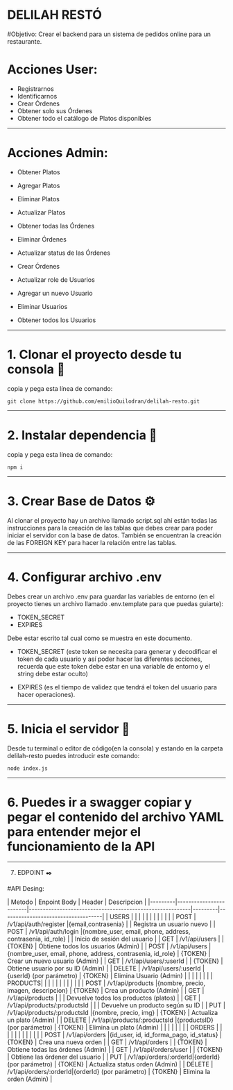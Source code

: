 # DELILAH RESTÓ

#Objetivo:
Crear el backend para un sistema de pedidos online para un restaurante.

# Acciones User:
- Registrarnos
- Identificarnos
- Crear Órdenes
- Obtener solo sus Órdenes
- Obtener todo el catálogo de Platos disponibles
----------------------------------------------------------------------------------------------------------

# Acciones Admin:
- Obtener Platos
- Agregar Platos
- Eliminar Platos
- Actualizar Platos

- Obtener todas las Órdenes
- Eliminar Órdenes
- Actualizar status de las Órdenes
- Crear Órdenes
- Actualizar role de Usuarios
- Agregar un nuevo Usuario
- Eliminar Usuarios
- Obtener todos los Usuarios
----------------------------------------------------------------------------------------------------------

# 1. Clonar el proyecto desde tu consola 🚀

copia y pega esta línea de comando:

```
git clone https://github.com/emilioQuilodran/delilah-resto.git
```

----------------------------------------------------------------------------------------------------------

# 2. Instalar dependencia 🔧

copia y pega esta línea de comando:

```
npm i
```

----------------------------------------------------------------------------------------------------------

# 3. Crear Base de Datos ⚙️

Al clonar el proyecto hay un archivo llamado script.sql ahí están 
todas las instrucciones para la creación de las tablas que debes 
crear para poder iniciar el servidor con la base de datos. 
También se encuentran la creación de las FOREIGN KEY para 
hacer la relación entre las tablas.

----------------------------------------------------------------------------------------------------------

# 4. Configurar archivo .env

Debes crear un archivo .env para guardar las variables de entorno (en el proyecto tienes un archivo llamado .env.template para que puedas guiarte):

- TOKEN_SECRET
- EXPIRES

Debe estar escrito tal cual como se muestra en este documento.

- TOKEN_SECRET (este token se necesita para generar y decodificar 
el token de cada usuario y así poder hacer las diferentes acciones, 
recuerda que este token debe estar en una variable de entorno y el string debe estar oculto)

- EXPIRES (es el tiempo de validez que tendrá el token 
del usuario para hacer operaciones).

----------------------------------------------------------------------------------------------------------

# 5. Inicia el servidor 🚀

Desde tu terminal o editor de código(en la consola) y estando en la carpeta delilah-resto puedes introducir este comando:

```
node index.js
```

----------------------------------------------------------------------------------------------------------

# 6. Puedes ir a swagger copiar y pegar el contenido del archivo YAML para entender mejor el funcionamiento de la API

----------------------------------------------------------------------------------------------------------

7. EDPOINT ✒️

#API Desing:

| Metodo  | Enpoint                Body                                                     | Header  | Descripcion                        |
|---------|------------------------|----------------------------------------------------------|---------|------------------------------------|
| USERS   |                        |                                                          |         |                                    |
|         |                        |                                                          |         |                                    |
| POST    | /v1/api/auth/register  |{email,contrasenia}                                       |         | Registra un usuario nuevo          |
| POST    | /v1/api/auth/login     |{nombre_user, email, phone, address, contrasenia, id_role} |         | Inicio de sesión del usuario      |
| GET     | /v1/api/users          |                                                          | {TOKEN} | Obtiene todos los usuarios (Admin) |
| POST    | /v1/api/users          |{nombre_user, email, phone, address, contrasenia, id_role} | {TOKEN} | Crear un nuevo usuario (Admin)    |
| GET     | /v1/api/users/:userId  |                                                          | {TOKEN} | Obtiene usuario por su ID (Admin)  |
| DELETE  | /v1/api/users/:userId  |{userId} (por parámetro)                                 | {TOKEN} | Elimina Usuario (Admin)             |
|         |                        |                                                          |         |                                    |
| PRODUCTS|                        |                                                          |         |                                    |
|         |                        |                                                          |         |                                    |
| POST    | /v1/api/products       |{nombre, precio, imagen, descripcion}                               | {TOKEN} | Crea un producto (Admin) |
| GET     | /v1/api/products       |                                                          |         | Devuelve todos los productos (platos)          |
| GET     | /v1/api/products/:productsId |                                                          |         | Devuelve un producto según su ID      |
| PUT     | /v1/api/products/:productsId |{nombre, precio, img}                                | {TOKEN} | Actualiza un plato (Admin)         |
| DELETE  | /v1/api/products/:productsId |{productsID} (por parámetro)                                 | {TOKEN} | Elimina un plato (Admin)           |
|         |                        |                                                          |         |                                    |
| ORDERS  |                        |                                                          |         |                                    |
|         |                        |                                                          |         |                                    |
| POST    | /v1/api/orders         |{id_user, id, id_forma_pago, id_status}              | {TOKEN} | Crea una nueva orden               |
| GET     | /v1/api/orders         |                                                          | {TOKEN} | Obtiene todas las órdenes (Admin)  |
| GET     | /v1/api/orders/user    |                                                          | {TOKEN} | Obtiene las órdener del usuario    |
| PUT     | /v1/api/orders/:orderId|{orderId} (por parámetro)                                 | {TOKEN} | Actualiza status orden (Admin)     |
| DELETE  | /v1/api/orders/:orderId|{orderId} (por parámetro)                                 | {TOKEN} | Elimina la orden (Admin)           |
